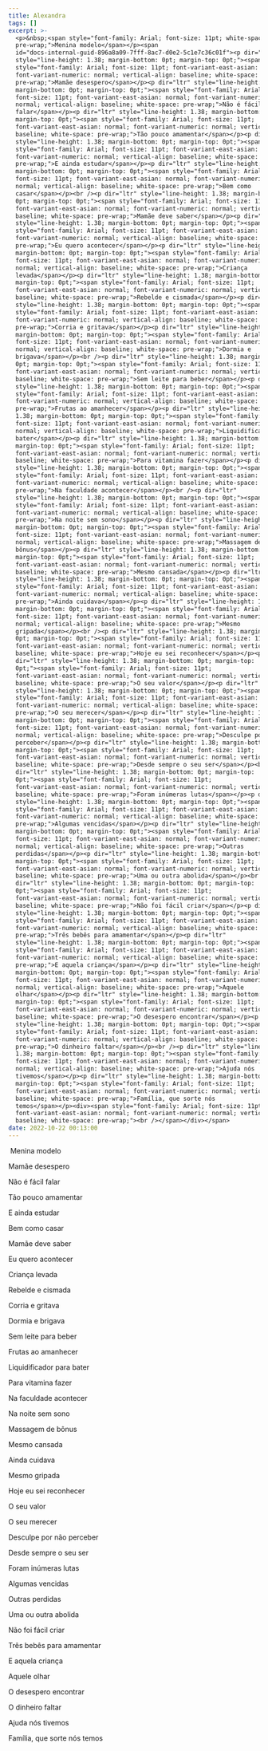 ```yaml
---
title: Alexandra
tags: []
excerpt: >-
  <p>&nbsp;<span style="font-family: Arial; font-size: 11pt; white-space:
  pre-wrap;">Menina modelo</span></p><span
  id="docs-internal-guid-896a8a09-7fff-8ac7-d0e2-5c1e7c36c01f"><p dir="ltr"
  style="line-height: 1.38; margin-bottom: 0pt; margin-top: 0pt;"><span
  style="font-family: Arial; font-size: 11pt; font-variant-east-asian: normal;
  font-variant-numeric: normal; vertical-align: baseline; white-space:
  pre-wrap;">Mamãe desespero</span></p><p dir="ltr" style="line-height: 1.38;
  margin-bottom: 0pt; margin-top: 0pt;"><span style="font-family: Arial;
  font-size: 11pt; font-variant-east-asian: normal; font-variant-numeric:
  normal; vertical-align: baseline; white-space: pre-wrap;">Não é fácil
  falar</span></p><p dir="ltr" style="line-height: 1.38; margin-bottom: 0pt;
  margin-top: 0pt;"><span style="font-family: Arial; font-size: 11pt;
  font-variant-east-asian: normal; font-variant-numeric: normal; vertical-align:
  baseline; white-space: pre-wrap;">Tão pouco amamentar</span></p><p dir="ltr"
  style="line-height: 1.38; margin-bottom: 0pt; margin-top: 0pt;"><span
  style="font-family: Arial; font-size: 11pt; font-variant-east-asian: normal;
  font-variant-numeric: normal; vertical-align: baseline; white-space:
  pre-wrap;">E ainda estudar</span></p><p dir="ltr" style="line-height: 1.38;
  margin-bottom: 0pt; margin-top: 0pt;"><span style="font-family: Arial;
  font-size: 11pt; font-variant-east-asian: normal; font-variant-numeric:
  normal; vertical-align: baseline; white-space: pre-wrap;">Bem como
  casar</span></p><br /><p dir="ltr" style="line-height: 1.38; margin-bottom:
  0pt; margin-top: 0pt;"><span style="font-family: Arial; font-size: 11pt;
  font-variant-east-asian: normal; font-variant-numeric: normal; vertical-align:
  baseline; white-space: pre-wrap;">Mamãe deve saber</span></p><p dir="ltr"
  style="line-height: 1.38; margin-bottom: 0pt; margin-top: 0pt;"><span
  style="font-family: Arial; font-size: 11pt; font-variant-east-asian: normal;
  font-variant-numeric: normal; vertical-align: baseline; white-space:
  pre-wrap;">Eu quero acontecer</span></p><p dir="ltr" style="line-height: 1.38;
  margin-bottom: 0pt; margin-top: 0pt;"><span style="font-family: Arial;
  font-size: 11pt; font-variant-east-asian: normal; font-variant-numeric:
  normal; vertical-align: baseline; white-space: pre-wrap;">Criança
  levada</span></p><p dir="ltr" style="line-height: 1.38; margin-bottom: 0pt;
  margin-top: 0pt;"><span style="font-family: Arial; font-size: 11pt;
  font-variant-east-asian: normal; font-variant-numeric: normal; vertical-align:
  baseline; white-space: pre-wrap;">Rebelde e cismada</span></p><p dir="ltr"
  style="line-height: 1.38; margin-bottom: 0pt; margin-top: 0pt;"><span
  style="font-family: Arial; font-size: 11pt; font-variant-east-asian: normal;
  font-variant-numeric: normal; vertical-align: baseline; white-space:
  pre-wrap;">Corria e gritava</span></p><p dir="ltr" style="line-height: 1.38;
  margin-bottom: 0pt; margin-top: 0pt;"><span style="font-family: Arial;
  font-size: 11pt; font-variant-east-asian: normal; font-variant-numeric:
  normal; vertical-align: baseline; white-space: pre-wrap;">Dormia e
  brigava</span></p><br /><p dir="ltr" style="line-height: 1.38; margin-bottom:
  0pt; margin-top: 0pt;"><span style="font-family: Arial; font-size: 11pt;
  font-variant-east-asian: normal; font-variant-numeric: normal; vertical-align:
  baseline; white-space: pre-wrap;">Sem leite para beber</span></p><p dir="ltr"
  style="line-height: 1.38; margin-bottom: 0pt; margin-top: 0pt;"><span
  style="font-family: Arial; font-size: 11pt; font-variant-east-asian: normal;
  font-variant-numeric: normal; vertical-align: baseline; white-space:
  pre-wrap;">Frutas ao amanhecer</span></p><p dir="ltr" style="line-height:
  1.38; margin-bottom: 0pt; margin-top: 0pt;"><span style="font-family: Arial;
  font-size: 11pt; font-variant-east-asian: normal; font-variant-numeric:
  normal; vertical-align: baseline; white-space: pre-wrap;">Liquidificador para
  bater</span></p><p dir="ltr" style="line-height: 1.38; margin-bottom: 0pt;
  margin-top: 0pt;"><span style="font-family: Arial; font-size: 11pt;
  font-variant-east-asian: normal; font-variant-numeric: normal; vertical-align:
  baseline; white-space: pre-wrap;">Para vitamina fazer</span></p><p dir="ltr"
  style="line-height: 1.38; margin-bottom: 0pt; margin-top: 0pt;"><span
  style="font-family: Arial; font-size: 11pt; font-variant-east-asian: normal;
  font-variant-numeric: normal; vertical-align: baseline; white-space:
  pre-wrap;">Na faculdade acontecer</span></p><br /><p dir="ltr"
  style="line-height: 1.38; margin-bottom: 0pt; margin-top: 0pt;"><span
  style="font-family: Arial; font-size: 11pt; font-variant-east-asian: normal;
  font-variant-numeric: normal; vertical-align: baseline; white-space:
  pre-wrap;">Na noite sem sono</span></p><p dir="ltr" style="line-height: 1.38;
  margin-bottom: 0pt; margin-top: 0pt;"><span style="font-family: Arial;
  font-size: 11pt; font-variant-east-asian: normal; font-variant-numeric:
  normal; vertical-align: baseline; white-space: pre-wrap;">Massagem de
  bônus</span></p><p dir="ltr" style="line-height: 1.38; margin-bottom: 0pt;
  margin-top: 0pt;"><span style="font-family: Arial; font-size: 11pt;
  font-variant-east-asian: normal; font-variant-numeric: normal; vertical-align:
  baseline; white-space: pre-wrap;">Mesmo cansada</span></p><p dir="ltr"
  style="line-height: 1.38; margin-bottom: 0pt; margin-top: 0pt;"><span
  style="font-family: Arial; font-size: 11pt; font-variant-east-asian: normal;
  font-variant-numeric: normal; vertical-align: baseline; white-space:
  pre-wrap;">Ainda cuidava</span></p><p dir="ltr" style="line-height: 1.38;
  margin-bottom: 0pt; margin-top: 0pt;"><span style="font-family: Arial;
  font-size: 11pt; font-variant-east-asian: normal; font-variant-numeric:
  normal; vertical-align: baseline; white-space: pre-wrap;">Mesmo
  gripada</span></p><br /><p dir="ltr" style="line-height: 1.38; margin-bottom:
  0pt; margin-top: 0pt;"><span style="font-family: Arial; font-size: 11pt;
  font-variant-east-asian: normal; font-variant-numeric: normal; vertical-align:
  baseline; white-space: pre-wrap;">Hoje eu sei reconhecer</span></p><p
  dir="ltr" style="line-height: 1.38; margin-bottom: 0pt; margin-top:
  0pt;"><span style="font-family: Arial; font-size: 11pt;
  font-variant-east-asian: normal; font-variant-numeric: normal; vertical-align:
  baseline; white-space: pre-wrap;">O seu valor</span></p><p dir="ltr"
  style="line-height: 1.38; margin-bottom: 0pt; margin-top: 0pt;"><span
  style="font-family: Arial; font-size: 11pt; font-variant-east-asian: normal;
  font-variant-numeric: normal; vertical-align: baseline; white-space:
  pre-wrap;">O seu merecer</span></p><p dir="ltr" style="line-height: 1.38;
  margin-bottom: 0pt; margin-top: 0pt;"><span style="font-family: Arial;
  font-size: 11pt; font-variant-east-asian: normal; font-variant-numeric:
  normal; vertical-align: baseline; white-space: pre-wrap;">Desculpe por não
  perceber</span></p><p dir="ltr" style="line-height: 1.38; margin-bottom: 0pt;
  margin-top: 0pt;"><span style="font-family: Arial; font-size: 11pt;
  font-variant-east-asian: normal; font-variant-numeric: normal; vertical-align:
  baseline; white-space: pre-wrap;">Desde sempre o seu ser</span></p><br /><p
  dir="ltr" style="line-height: 1.38; margin-bottom: 0pt; margin-top:
  0pt;"><span style="font-family: Arial; font-size: 11pt;
  font-variant-east-asian: normal; font-variant-numeric: normal; vertical-align:
  baseline; white-space: pre-wrap;">Foram inúmeras lutas</span></p><p dir="ltr"
  style="line-height: 1.38; margin-bottom: 0pt; margin-top: 0pt;"><span
  style="font-family: Arial; font-size: 11pt; font-variant-east-asian: normal;
  font-variant-numeric: normal; vertical-align: baseline; white-space:
  pre-wrap;">Algumas vencidas</span></p><p dir="ltr" style="line-height: 1.38;
  margin-bottom: 0pt; margin-top: 0pt;"><span style="font-family: Arial;
  font-size: 11pt; font-variant-east-asian: normal; font-variant-numeric:
  normal; vertical-align: baseline; white-space: pre-wrap;">Outras
  perdidas</span></p><p dir="ltr" style="line-height: 1.38; margin-bottom: 0pt;
  margin-top: 0pt;"><span style="font-family: Arial; font-size: 11pt;
  font-variant-east-asian: normal; font-variant-numeric: normal; vertical-align:
  baseline; white-space: pre-wrap;">Uma ou outra abolida</span></p><br /><p
  dir="ltr" style="line-height: 1.38; margin-bottom: 0pt; margin-top:
  0pt;"><span style="font-family: Arial; font-size: 11pt;
  font-variant-east-asian: normal; font-variant-numeric: normal; vertical-align:
  baseline; white-space: pre-wrap;">Não foi fácil criar</span></p><p dir="ltr"
  style="line-height: 1.38; margin-bottom: 0pt; margin-top: 0pt;"><span
  style="font-family: Arial; font-size: 11pt; font-variant-east-asian: normal;
  font-variant-numeric: normal; vertical-align: baseline; white-space:
  pre-wrap;">Três bebês para amamentar</span></p><p dir="ltr"
  style="line-height: 1.38; margin-bottom: 0pt; margin-top: 0pt;"><span
  style="font-family: Arial; font-size: 11pt; font-variant-east-asian: normal;
  font-variant-numeric: normal; vertical-align: baseline; white-space:
  pre-wrap;">E aquela criança</span></p><p dir="ltr" style="line-height: 1.38;
  margin-bottom: 0pt; margin-top: 0pt;"><span style="font-family: Arial;
  font-size: 11pt; font-variant-east-asian: normal; font-variant-numeric:
  normal; vertical-align: baseline; white-space: pre-wrap;">Aquele
  olhar</span></p><p dir="ltr" style="line-height: 1.38; margin-bottom: 0pt;
  margin-top: 0pt;"><span style="font-family: Arial; font-size: 11pt;
  font-variant-east-asian: normal; font-variant-numeric: normal; vertical-align:
  baseline; white-space: pre-wrap;">O desespero encontrar</span></p><p dir="ltr"
  style="line-height: 1.38; margin-bottom: 0pt; margin-top: 0pt;"><span
  style="font-family: Arial; font-size: 11pt; font-variant-east-asian: normal;
  font-variant-numeric: normal; vertical-align: baseline; white-space:
  pre-wrap;">O dinheiro faltar</span></p><br /><p dir="ltr" style="line-height:
  1.38; margin-bottom: 0pt; margin-top: 0pt;"><span style="font-family: Arial;
  font-size: 11pt; font-variant-east-asian: normal; font-variant-numeric:
  normal; vertical-align: baseline; white-space: pre-wrap;">Ajuda nós
  tivemos</span></p><p dir="ltr" style="line-height: 1.38; margin-bottom: 0pt;
  margin-top: 0pt;"><span style="font-family: Arial; font-size: 11pt;
  font-variant-east-asian: normal; font-variant-numeric: normal; vertical-align:
  baseline; white-space: pre-wrap;">Família, que sorte nós
  temos</span></p><div><span style="font-family: Arial; font-size: 11pt;
  font-variant-east-asian: normal; font-variant-numeric: normal; vertical-align:
  baseline; white-space: pre-wrap;"><br /></span></div></span>
date: 2022-10-22 00:13:00
---
```


 Menina modelo

Mamãe desespero

Não é fácil falar

Tão pouco amamentar

E ainda estudar

Bem como casar

  

Mamãe deve saber

Eu quero acontecer

Criança levada

Rebelde e cismada

Corria e gritava

Dormia e brigava

  

Sem leite para beber

Frutas ao amanhecer

Liquidificador para bater

Para vitamina fazer

Na faculdade acontecer

  

Na noite sem sono

Massagem de bônus

Mesmo cansada

Ainda cuidava

Mesmo gripada

  

Hoje eu sei reconhecer

O seu valor

O seu merecer

Desculpe por não perceber

Desde sempre o seu ser

  

Foram inúmeras lutas

Algumas vencidas

Outras perdidas

Uma ou outra abolida

  

Não foi fácil criar

Três bebês para amamentar

E aquela criança

Aquele olhar

O desespero encontrar

O dinheiro faltar

  

Ajuda nós tivemos

Família, que sorte nós temos
<!-- more -->
